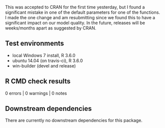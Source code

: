 This was accepted to CRAN for the first time yesterday, but I found a
significant mistake in one of the default parameters for one of the
functions. I made the one change and am resubmitting since we found
this to have a significant impact on our model quality. In the future,
releases will be weeks/months apart as suggested by CRAN.

## Test environments
* local Windows 7 install, R 3.6.0
* ubuntu 14.04 (on travis-ci), R 3.6.0
* win-builder (devel and release)

## R CMD check results

0 errors | 0 warnings | 0 notes


## Downstream dependencies

There are currently no downstream dependencies for this package.
